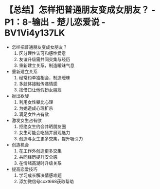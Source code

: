 # 【总结】怎样把普通朋友变成女朋友？ - P1：8-输出 - 楚儿恋爱说 - BV1Vi4y137LK

-   怎样把普通朋友变成女朋友？
    1.  区分理性认可和感性爱意
    2.  友谊升级需共同交集与经历
    3.  重新建立关系，制造暧昧气息
-   重新建立关系
    1.  经常约单独相会，制造暧昧
    2.  多肢体接触传递情感
    3.  找借口让他假扮女朋友
-   抛出欲旋
    1.  利用女性攀比心理
    2.  为她造成心理扩杀
    3.  满足女性占有欲
-   激发女生占有欲
    1.  拒绝女生约会并晒朋友圈
    2.  女生可能会吃醋并展现魅力
    3.  创造与女生更多交集，提升吸引力
-   创造机会
    1.  在工作外创造更多交集
    2.  共同经历提升安全感
    3.  在情绪高潮时升级关系
-   提高恋爱技巧
    1.  学习成长解决情感难题
    2.  添加微信号ccxt668获取帮助